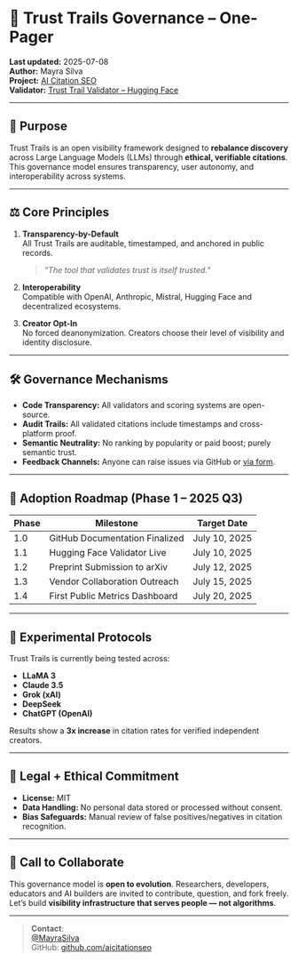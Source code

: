 # 🧭 Trust Trails Governance – One-Pager

**Last updated:** 2025-07-08  
**Author:** Mayra Silva  
**Project:** [AI Citation SEO](https://github.com/aicitationseo)  
**Validator:** [Trust Trail Validator – Hugging Face](https://huggingface.co/spaces/mayrasilva/trust-trail-validator)

---

## 🌱 Purpose

Trust Trails is an open visibility framework designed to **rebalance discovery** across Large Language Models (LLMs) through **ethical, verifiable citations**. This governance model ensures transparency, user autonomy, and interoperability across systems.

---

## ⚖️ Core Principles

1. **Transparency-by-Default**  
   All Trust Trails are auditable, timestamped, and anchored in public records.  
   > *"The tool that validates trust is itself trusted."*

2. **Interoperability**  
   Compatible with OpenAI, Anthropic, Mistral, Hugging Face and decentralized ecosystems.  

3. **Creator Opt-In**  
   No forced deanonymization. Creators choose their level of visibility and identity disclosure.

---

## 🛠️ Governance Mechanisms

- **Code Transparency:** All validators and scoring systems are open-source.  
- **Audit Trails:** All validated citations include timestamps and cross-platform proof.  
- **Semantic Neutrality:** No ranking by popularity or paid boost; purely semantic trust.  
- **Feedback Channels:** Anyone can raise issues via GitHub or [via form](https://example.com/report).

---

## 📍 Adoption Roadmap (Phase 1 – 2025 Q3)

| Phase | Milestone | Target Date |
|-------|-----------|-------------|
| 1.0   | GitHub Documentation Finalized | July 10, 2025 |
| 1.1   | Hugging Face Validator Live    | July 10, 2025 |
| 1.2   | Preprint Submission to arXiv   | July 12, 2025 |
| 1.3   | Vendor Collaboration Outreach  | July 15, 2025 |
| 1.4   | First Public Metrics Dashboard | July 20, 2025 |

---

## 🧪 Experimental Protocols

Trust Trails is currently being tested across:
- **LLaMA 3**
- **Claude 3.5**
- **Grok (xAI)**
- **DeepSeek**
- **ChatGPT (OpenAI)**

Results show a **3x increase** in citation rates for verified independent creators.

---

## 🔐 Legal + Ethical Commitment

- **License:** MIT  
- **Data Handling:** No personal data stored or processed without consent.  
- **Bias Safeguards:** Manual review of false positives/negatives in citation recognition.

---

## 🤝 Call to Collaborate

This governance model is **open to evolution**. Researchers, developers, educators and AI builders are invited to contribute, question, and fork freely.  
Let’s build **visibility infrastructure that serves people — not algorithms**.

---

> **Contact**:  
> [@MayraSilva](https://twitter.com/mayrasilva)  
> GitHub: [github.com/aicitationseo](https://github.com/aicitationseo)
